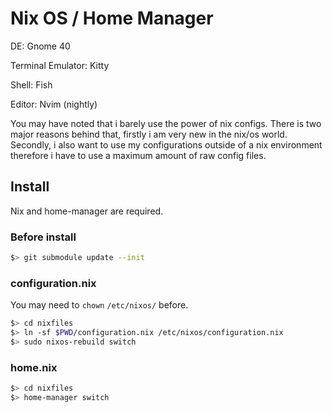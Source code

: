 # Nix OS / Home Manager

DE: Gnome 40

Terminal Emulator: Kitty

Shell: Fish

Editor: Nvim (nightly)

You may have noted that i barely use the power of nix configs. There is two major reasons behind that, firstly 
i am very new in the nix/os world. Secondly, i also want to use my configurations outside of a nix environment 
therefore i have to use a maximum amount of raw config files.

## Install
Nix and home-manager are required.

### Before install
```sh
$> git submodule update --init
```

### configuration.nix
You may need to `chown` `/etc/nixos/` before.

```sh
$> cd nixfiles
$> ln -sf $PWD/configuration.nix /etc/nixos/configuration.nix
$> sudo nixos-rebuild switch
```

### home.nix
```sh
$> cd nixfiles
$> home-manager switch
```

